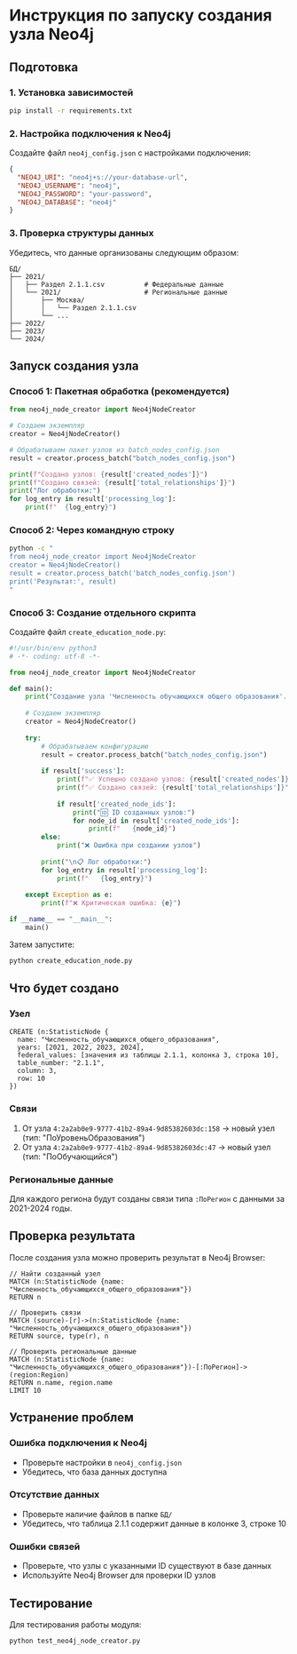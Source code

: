 # Инструкция по запуску создания узла Neo4j

## Подготовка

### 1. Установка зависимостей
```bash
pip install -r requirements.txt
```

### 2. Настройка подключения к Neo4j
Создайте файл `neo4j_config.json` с настройками подключения:
```json
{
  "NEO4J_URI": "neo4j+s://your-database-url",
  "NEO4J_USERNAME": "neo4j", 
  "NEO4J_PASSWORD": "your-password",
  "NEO4J_DATABASE": "neo4j"
}
```

### 3. Проверка структуры данных
Убедитесь, что данные организованы следующим образом:
```
БД/
├── 2021/
│   ├── Раздел 2.1.1.csv          # Федеральные данные
│   └── 2021/                     # Региональные данные
│       ├── Москва/
│       │   └── Раздел 2.1.1.csv
│       └── ...
├── 2022/
├── 2023/
└── 2024/
```

## Запуск создания узла

### Способ 1: Пакетная обработка (рекомендуется)
```python
from neo4j_node_creator import Neo4jNodeCreator

# Создаем экземпляр
creator = Neo4jNodeCreator()

# Обрабатываем пакет узлов из batch_nodes_config.json
result = creator.process_batch("batch_nodes_config.json")

print(f"Создано узлов: {result['created_nodes']}")
print(f"Создано связей: {result['total_relationships']}")
print("Лог обработки:")
for log_entry in result['processing_log']:
    print(f"  {log_entry}")
```

### Способ 2: Через командную строку
```bash
python -c "
from neo4j_node_creator import Neo4jNodeCreator
creator = Neo4jNodeCreator()
result = creator.process_batch('batch_nodes_config.json')
print('Результат:', result)
"
```

### Способ 3: Создание отдельного скрипта
Создайте файл `create_education_node.py`:
```python
#!/usr/bin/env python3
# -*- coding: utf-8 -*-

from neo4j_node_creator import Neo4jNodeCreator

def main():
    print("Создание узла 'Численность обучающихся общего образования'...")
    
    # Создаем экземпляр
    creator = Neo4jNodeCreator()
    
    try:
        # Обрабатываем конфигурацию
        result = creator.process_batch("batch_nodes_config.json")
        
        if result['success']:
            print(f"✅ Успешно создано узлов: {result['created_nodes']}")
            print(f"✅ Создано связей: {result['total_relationships']}")
            
            if result['created_node_ids']:
                print("🆔 ID созданных узлов:")
                for node_id in result['created_node_ids']:
                    print(f"   {node_id}")
        else:
            print("❌ Ошибка при создании узлов")
            
        print("\n📋 Лог обработки:")
        for log_entry in result['processing_log']:
            print(f"   {log_entry}")
            
    except Exception as e:
        print(f"❌ Критическая ошибка: {e}")

if __name__ == "__main__":
    main()
```

Затем запустите:
```bash
python create_education_node.py
```

## Что будет создано

### Узел
```cypher
CREATE (n:StatisticNode {
  name: "Численность_обучающихся_общего_образования",
  years: [2021, 2022, 2023, 2024],
  federal_values: [значения из таблицы 2.1.1, колонка 3, строка 10],
  table_number: "2.1.1",
  column: 3,
  row: 10
})
```

### Связи
1. От узла `4:2a2ab0e9-9777-41b2-89a4-9d85382603dc:158` → новый узел (тип: "ПоУровеньОбразования")
2. От узла `4:2a2ab0e9-9777-41b2-89a4-9d85382603dc:47` → новый узел (тип: "ПоОбучающийся")

### Региональные данные
Для каждого региона будут созданы связи типа `:ПоРегион` с данными за 2021-2024 годы.

## Проверка результата

После создания узла можно проверить результат в Neo4j Browser:

```cypher
// Найти созданный узел
MATCH (n:StatisticNode {name: "Численность_обучающихся_общего_образования"})
RETURN n

// Проверить связи
MATCH (source)-[r]->(n:StatisticNode {name: "Численность_обучающихся_общего_образования"})
RETURN source, type(r), n

// Проверить региональные данные
MATCH (n:StatisticNode {name: "Численность_обучающихся_общего_образования"})-[:ПоРегион]->(region:Region)
RETURN n.name, region.name
LIMIT 10
```

## Устранение проблем

### Ошибка подключения к Neo4j
- Проверьте настройки в `neo4j_config.json`
- Убедитесь, что база данных доступна

### Отсутствие данных
- Проверьте наличие файлов в папке `БД/`
- Убедитесь, что таблица 2.1.1 содержит данные в колонке 3, строке 10

### Ошибки связей
- Проверьте, что узлы с указанными ID существуют в базе данных
- Используйте Neo4j Browser для проверки ID узлов

## Тестирование

Для тестирования работы модуля:
```bash
python test_neo4j_node_creator.py